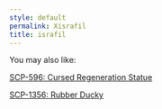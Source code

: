 ```yaml
---
style: default
permalink: Xisrafil
title: israfil
---
```

You may also like:

[SCP-596: Cursed Regeneration Statue](http://scp-wiki.net/scp-596)

[SCP-1356: Rubber Ducky](http://scp-wiki.net/scp-1356)
